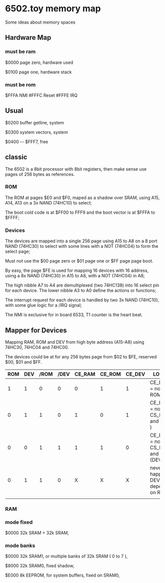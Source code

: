 # 6502.toy memory map

Some ideas about memory spaces

## Hardware Map

### must be ram

$0000  page zero, hardware used

$0100  page one, hardware stack

### must be rom

$FFFA  NMI
#FFFC  Reset
#FFFE  IRQ

## Usual

$0200  buffer getline, system

$0300  system vectors, system

$0400 -- $FFF7, free

## classic

The 6502 is a 8bit processor with 8bit registers, then make sense use pages of 256 bytes as references.

### ROM 

The ROM at pages $E0 and $F0, maped as a shadow over SRAM, using A15, A14, A13 on a 3x NAND (74HC10) to select;

The boot cold code is at $FF00 to FFF9 and the boot vector is at $FFFA to $FFFF;

### Devices

The devices are mapped into a single 256 page using A15 to A8 on a 8 port NAND (74HC30) to select with some lines with a NOT (74HC04) to form the select page;

Must not use the $00 page zero or $01 page one or $FF page page boot. 

By easy, the page $FE is used for mapping 16 devices with 16 address, using a 8x NAND (74HC30) in A15 to A8, with a NOT (74HC04) in A8; 

The high nibble A7 to A4 are demultiplexed (two 74HC138) into 16 select pin for each device. The lower nibble A3 to A0 define the actions or functions;

The interrupt request for each device is handled by two 3x NAND (74HC10), with some glue logic for a /IRQ signal;

The NMI is exclusive for in board 6533, T1 counter is the heart beat.

## Mapper for Devices

Mapping RAM, ROM and DEV from high byte address (A15-A8) using 74HC30, 74HC04 and 74HC00.

The devices could be at for any 256 bytes page from $02 to $FE, reserved $00, $01 and $FF.

| ROM | DEV | /ROM | /DEV | CE_RAM | CE_ROM | CE_DEV | LOGIC |
| --- | --- | --- | --- | --- | --- | --- | --- |
| 1 | 1 | 0 | 0 | 0 | 1 | 1 | CE_RAM = not ( ROM ) |
| 0 | 1 | 1 | 0 | 1 | 0 | 1 | CE_ROM = not ( CS_RAM and DEV ) |
| 0 | 0 | 1 | 1 | 1 | 1 | 0 | CE_DEV = not ( CS_RAM and not (DEV) ) |
| 0 | 1 | 1 | 0 | X | X | X | never happens, DEV depends on ROM |
| | | | | | | |


### RAM

### mode fixed

$0000 32k SRAM + 32k SRAM, 

### mode banks

$0000 32k SRAM1, or multiple banks of 32k SRAM ( 0 to 7 ),

$8000 32k SRAM0, fixed shadow,

$E000  8k EEPROM, for system buffers, fixed on SRAM0,




